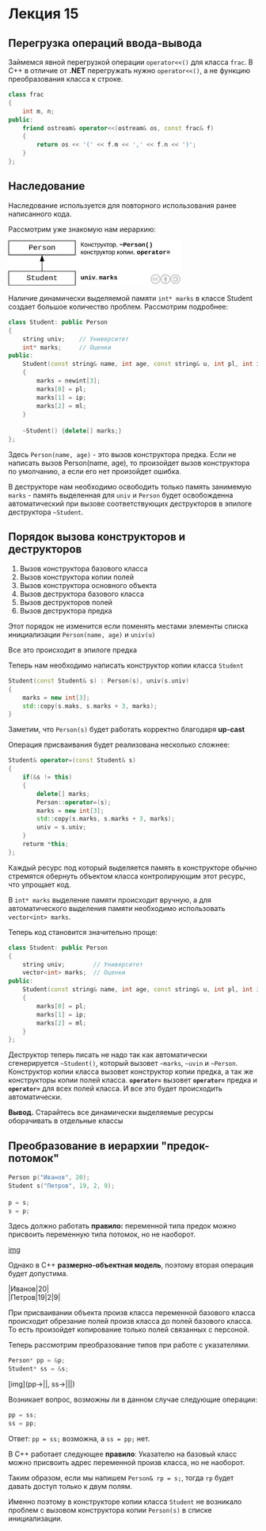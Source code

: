 # Лекция 15

## Перегрузка операций ввода-вывода

Займемся явной перегрузкой операции `operator<<()` для класса `frac`. В C++ в отличие от **.NET** перегружать нужно `operator<<()`, а не функцию преобразования класса к строке.

```cpp
class frac
{
	int m, n;
public:
	friend ostream& operator<<(ostream& os, const frac& f)
	{
		return os << '(' << f.m << ',' << f.n << ')';
	}
};
```

## Наследование

Наследование используется для повторного использования ранее написанного кода.

Рассмотрим уже знакомую нам иерархию:

<img src="../img/person_student.svg" alt="Схема наследования Person-Student" style="width:350px">

Наличие динамически выделяемой памяти `int* marks` в классе Student создает большое количество проблем. Рассмотрим подробнее:

```cpp
class Student: public Person
{
	string univ;	// Университет
	int* marks;		// Оценки
public:
	Student(const string& name, int age, const string& u, int pl, int ip, int ml) : Person(name, age), univ(u)
	{
		marks = newint[3];
		marks[0] = pl;
		marks[1] = ip;
		marks[2] = ml;
	}
	
	~Student() {delete[] marks;}
};
``` 

Здесь `Person(name, age)` - это вызов конструктора предка.
Если не написать вызов Person(name, age), то произойдет вызов конструктора по умолчанию, а если его нет произойдет ошибка.

В деструкторе нам необходимо освободить только память занимемую `marks` - память выделенная для `univ` и `Person` будет освобожденна автоматический при вызове соответствующих деструкторов в эпилоге деструктора `~Student`.


## Порядок вызова конструкторов и деструкторов

1. Вызов конструктора базового класса
2. Вызов конструктора копии полей
3. Вызов конструктора основного объекта
4. Вызов деструктора базового класса
5. Вызов деструкторов полей
6. Вызов деструктора предка

Этот порядок не изменится если поменять местами элементы списка инициализации `Person(name, age)` и `univ(u)`

Все это происходит в эпилоге предка

Теперь нам необходимо написать конструктор копии класса `Student` 

```cpp
Student(const Student& s) : Person(s), univ(s.univ)
{
	marks = new int[3];
	std::copy(s.maks, s.marks + 3, marks);
}
```

Заметим, что `Person(s)` будет работать корректно благодаря **up-cast**

Операция присваивания будет реализована несколько сложнее:

```cpp
Student& operator=(const Student& s)
{
	if(&s != this)
	{
		delete[] marks;
		Person::operator=(s);
		marks = new int[3];
		std::copy(s.marks, s.marks + 3, marks);
		univ = s.univ;
	}
	returm *this;
};
```

Каждый ресурс под который выделяется память в конструкторе обычно стремятся обернуть объектом класса контролирующим этот ресурс, что упрощает код.

В `int* marks` выделение памяти происходит вручную, а для автоматического выделения памяти необходимо использовать `vector<int> marks`.

Теперь код становится значительно проще:

```cpp
class Student: public Person
{
	string univ;		// Университет
	vector<int> marks;	// Оценки
public:
	Student(const string& name, int age, const string& u, int pl, int ip, int ml) : Person(name, age), univ(u), marks(3)
	{
		marks[0] = pl;
		marks[1] = ip;
		marks[2] = ml;
	}
};
```

Деструктор теперь писать не надо так как автоматически сгенерируется `~Student()`, который вызовет `~marks`, `~uvin` и `~Person`.
Конструктор копии класса вызовет конструктор копии предка, а так же конструкторы копии полей класса.
**`operator=`** вызовет **`operator=`** предка и **`operator=`** для всех полей класса.
И все это будет происходить автоматически.

**Вывод.** Старайтесь все динамически выделяемые ресурсы оборачивать в отдельные классы


## Преобразование в иерархии "предок-потомок"

```cpp
Person p("Иванов", 20);
Student s("Петров", 19, 2, 9);

p = s;
s = p;
```

Здесь должно работать **правило:** переменной типа предок можно присвоить переменную типа потомок, но не наоборот.

[img]()

Однако в C++ **размерно-объектная модель**, поэтому вторая операция будет допустима.

|Иванов|20|<br>
|Петров|19|2|9|

При присваивании объекта произв класса переменной базового класса происходит обрезание полей произв класса до полей базового класса. То есть произойдет копирование только полей связанных с персоной.

Теперь рассмотрим преобразование типов при работе с указателями.

```cpp
Person* pp = &p;
Student* ss = &s;
```
[img](pp->||, ss->|||)

Возникает вопрос, возможны ли в данном случае следующие операции:

```cpp
pp = ss;
ss = pp;
```

Ответ: `pp = ss;` возможна, а `ss = pp;` нет.

В C++ работает следующее **правило**: Указателю на базовый класс можно присвоить адрес переменной произв класса, но не наоборот.

Таким образом, если мы напишем `Person& rp = s;`, тогда `rp` будет давать доступ только к двум полям.

Именно поэтому в конструкторе копии класса `Student` не возникало проблем с вызовом конструктора копии `Person(s)` в списке инициализации.